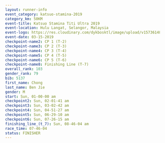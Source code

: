 ```yaml
---
layout: runner-info 
event_category: katsuo-stamina-2019 
category_km: 50KM 
event-title: Katsuo Stamina Titi Ultra 2019 
event-location: Hulu Langat, Selangor, Malaysia 
event-logo: https://res.cloudinary.com/dykbosktl/image/upload/v1573614825/Logo/Logo_p7ft6n.png
event-date: 03-15-2019 
checkpoint-name2: CP 1 (T-2) 
checkpoint-name3: CP 2 (T-3) 
checkpoint-name4: CP 3 (T-4) 
checkpoint-name5: CP 4 (T-5) 
checkpoint-name6: CP 5 (T-6) 
checkpoint-name8: Finishing Line (T-7) 
overall_rank: 103
gender_rank: 79
bib: 5137
first_name: Chong
last_name: Ben Jie
gender: M
start: Sun, 01-00-00 am
checkpoint2: Sun, 02-01-41 am
checkpoint3: Sun, 03-02-42 am
checkpoint4: Sun, 04-51-27 am
checkpoint5: Sun, 06-29-10 am
checkpoint6: Sun, 07-26-15 am
finishing_line_(t_7): Sun, 08-46-04 am
race_time: 07-46-04
status: FINISHER
---
```

